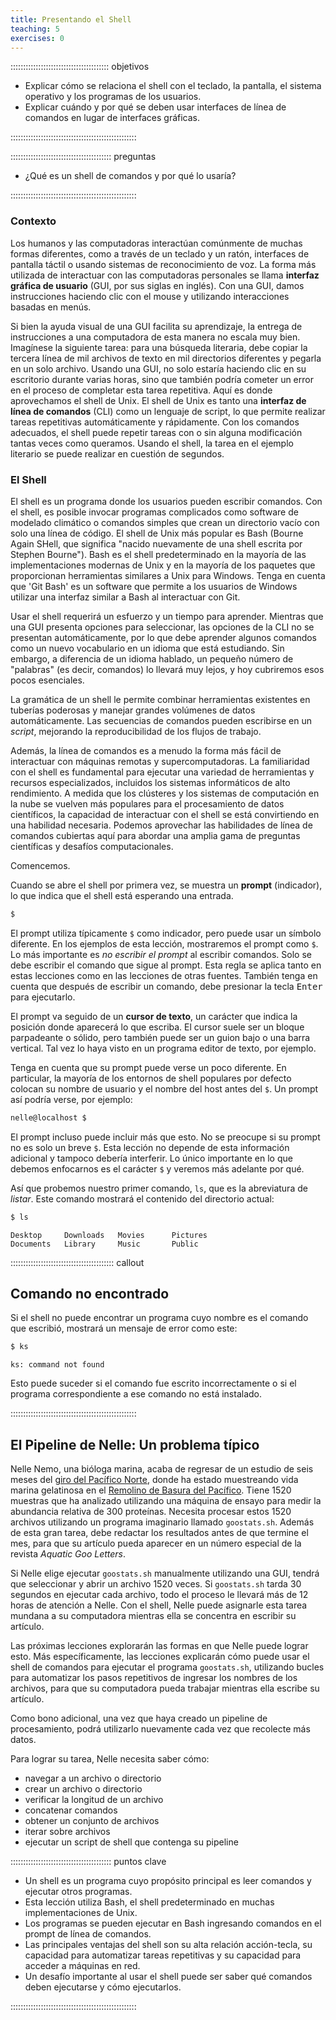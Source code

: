 ```yaml
---
title: Presentando el Shell
teaching: 5
exercises: 0
---
```


::::::::::::::::::::::::::::::::::::::: objetivos

- Explicar cómo se relaciona el shell con el teclado, la pantalla, el sistema operativo y los programas de los usuarios.
- Explicar cuándo y por qué se deben usar interfaces de línea de comandos en lugar de interfaces gráficas.

::::::::::::::::::::::::::::::::::::::::::::::::::

:::::::::::::::::::::::::::::::::::::::: preguntas

- ¿Qué es un shell de comandos y por qué lo usaría?

::::::::::::::::::::::::::::::::::::::::::::::::::

### Contexto

Los humanos y las computadoras interactúan comúnmente de muchas formas diferentes, como a través de un teclado y un ratón, interfaces de pantalla táctil o usando sistemas de reconocimiento de voz.
La forma más utilizada de interactuar con las computadoras personales se llama **interfaz gráfica de usuario** (GUI, por sus siglas en inglés).
Con una GUI, damos instrucciones haciendo clic con el mouse y utilizando interacciones basadas en menús.

Si bien la ayuda visual de una GUI facilita su aprendizaje, la entrega de instrucciones a una computadora de esta manera no escala muy bien.
Imagínese la siguiente tarea:
para una búsqueda literaria, debe copiar la tercera línea de mil archivos de texto en mil directorios diferentes y pegarla en un solo archivo.
Usando una GUI, no solo estaría haciendo clic en su escritorio durante varias horas, sino que también podría cometer un error en el proceso de completar esta tarea repetitiva.
Aquí es donde aprovechamos el shell de Unix.
El shell de Unix es tanto una **interfaz de línea de comandos** (CLI) como un lenguaje de script, lo que permite realizar tareas repetitivas automáticamente y rápidamente.
Con los comandos adecuados, el shell puede repetir tareas con o sin alguna modificación tantas veces como queramos.
Usando el shell, la tarea en el ejemplo literario se puede realizar en cuestión de segundos.

### El Shell

El shell es un programa donde los usuarios pueden escribir comandos.
Con el shell, es posible invocar programas complicados como software de modelado climático o comandos simples que crean un directorio vacío con solo una línea de código.
El shell de Unix más popular es Bash (Bourne Again SHell, que significa "nacido nuevamente de una shell escrita por Stephen Bourne").
Bash es el shell predeterminado en la mayoría de las implementaciones modernas de Unix y en la mayoría de los paquetes que proporcionan herramientas similares a Unix para Windows.
Tenga en cuenta que 'Git Bash' es un software que permite a los usuarios de Windows utilizar una interfaz similar a Bash al interactuar con Git.

Usar el shell requerirá un esfuerzo y un tiempo para aprender.
Mientras que una GUI presenta opciones para seleccionar, las opciones de la CLI no se presentan automáticamente,
por lo que debe aprender algunos comandos como un nuevo vocabulario en un idioma que está estudiando.
Sin embargo, a diferencia de un idioma hablado, un pequeño número de "palabras" (es decir, comandos) lo llevará muy lejos,
y hoy cubriremos esos pocos esenciales.

La gramática de un shell le permite combinar herramientas existentes en tuberías poderosas y manejar grandes volúmenes de datos automáticamente. Las secuencias de comandos pueden escribirse en un *script*, mejorando la reproducibilidad de los flujos de trabajo.

Además, la línea de comandos es a menudo la forma más fácil de interactuar con máquinas remotas y supercomputadoras.
La familiaridad con el shell es fundamental para ejecutar una variedad de herramientas y recursos especializados, incluidos los sistemas informáticos de alto rendimiento.
A medida que los clústeres y los sistemas de computación en la nube se vuelven más populares para el procesamiento de datos científicos, la capacidad de interactuar con el shell se está convirtiendo en una habilidad necesaria.
Podemos aprovechar las habilidades de línea de comandos cubiertas aquí para abordar una amplia gama de preguntas científicas y desafíos computacionales.

Comencemos.

Cuando se abre el shell por primera vez, se muestra un **prompt** (indicador),
lo que indica que el shell está esperando una entrada.

```bash
$
```

El prompt utiliza típicamente `$` como indicador, pero puede usar un símbolo diferente.
En los ejemplos de esta lección, mostraremos el prompt como `$`.
Lo más importante es *no escribir el prompt* al escribir comandos.
Solo se debe escribir el comando que sigue al prompt.
Esta regla se aplica tanto en estas lecciones como en las lecciones de otras fuentes.
También tenga en cuenta que después de escribir un comando, debe presionar la tecla <kbd>Enter</kbd> para ejecutarlo.

El prompt va seguido de un **cursor de texto**, un carácter que indica la posición donde aparecerá lo que escriba.
El cursor suele ser un bloque parpadeante o sólido, pero también puede ser un guion bajo o una barra vertical.
Tal vez lo haya visto en un programa editor de texto, por ejemplo.

Tenga en cuenta que su prompt puede verse un poco diferente. En particular, la mayoría de los entornos de shell populares por defecto colocan su nombre de usuario y el nombre del host antes del `$`. Un prompt así podría verse, por ejemplo:

```bash
nelle@localhost $
```

El prompt incluso puede incluir más que esto. No se preocupe si su prompt no es solo un breve `$`. Esta lección no depende de esta información adicional y tampoco debería interferir. Lo único importante en lo que debemos enfocarnos es el carácter `$` y veremos más adelante por qué.

Así que probemos nuestro primer comando, `ls`, que es la abreviatura de *listar*.
Este comando mostrará el contenido del directorio actual:

```bash
$ ls
```

```output
Desktop     Downloads   Movies      Pictures
Documents   Library     Music       Public
```

:::::::::::::::::::::::::::::::::::::::::  callout

## Comando no encontrado

Si el shell no puede encontrar un programa cuyo nombre es el comando que escribió, mostrará un mensaje de error como este:

```bash
$ ks
```

```output
ks: command not found
```

Esto puede suceder si el comando fue escrito incorrectamente o si el programa correspondiente a ese comando no está instalado.


::::::::::::::::::::::::::::::::::::::::::::::::::

## El Pipeline de Nelle: Un problema típico

Nelle Nemo, una bióloga marina,
acaba de regresar de un estudio de seis meses del
[giro del Pacífico Norte](https://en.wikipedia.org/wiki/North_Pacific_Gyre),
donde ha estado muestreando vida marina gelatinosa en el
[Remolino de Basura del Pacífico](https://en.wikipedia.org/wiki/Great_Pacific_Garbage_Patch).
Tiene 1520 muestras que ha analizado utilizando una máquina de ensayo para medir la abundancia relativa de 300 proteínas.
Necesita procesar estos 1520 archivos utilizando un programa imaginario llamado `goostats.sh`.
Además de esta gran tarea, debe redactar los resultados antes de que termine el mes, para que su artículo pueda aparecer en un número especial de la revista *Aquatic Goo Letters*.

Si Nelle elige ejecutar `goostats.sh` manualmente utilizando una GUI,
tendrá que seleccionar y abrir un archivo 1520 veces.
Si `goostats.sh` tarda 30 segundos en ejecutar cada archivo, todo el proceso le llevará más de 12 horas de atención a Nelle.
Con el shell, Nelle puede asignarle esta tarea mundana a su computadora mientras ella se concentra en escribir su artículo.

Las próximas lecciones explorarán las formas en que Nelle puede lograr esto.
Más específicamente,
las lecciones explicarán cómo puede usar el shell de comandos para ejecutar el programa `goostats.sh`,
utilizando bucles para automatizar los pasos repetitivos de ingresar los nombres de los archivos,
para que su computadora pueda trabajar mientras ella escribe su artículo.

Como bono adicional,
una vez que haya creado un pipeline de procesamiento,
podrá utilizarlo nuevamente cada vez que recolecte más datos.

Para lograr su tarea, Nelle necesita saber cómo:

- navegar a un archivo o directorio
- crear un archivo o directorio
- verificar la longitud de un archivo
- concatenar comandos
- obtener un conjunto de archivos
- iterar sobre archivos
- ejecutar un script de shell que contenga su pipeline



:::::::::::::::::::::::::::::::::::::::: puntos clave

- Un shell es un programa cuyo propósito principal es leer comandos y ejecutar otros programas.
- Esta lección utiliza Bash, el shell predeterminado en muchas implementaciones de Unix.
- Los programas se pueden ejecutar en Bash ingresando comandos en el prompt de línea de comandos.
- Las principales ventajas del shell son su alta relación acción-tecla, su capacidad para automatizar tareas repetitivas y su capacidad para acceder a máquinas en red.
- Un desafío importante al usar el shell puede ser saber qué comandos deben ejecutarse y cómo ejecutarlos.

::::::::::::::::::::::::::::::::::::::::::::::::::